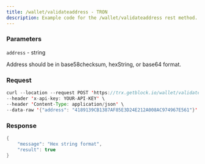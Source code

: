 ```yaml
---
title: /wallet/validateaddress - TRON
description: Example code for the /wallet/validateaddress rest method. Сomplete guide on how to use /wallet/validateaddress rest in GetBlock.io Web3 documentation.
---
```


### Parameters


`address` - string

Address should be in base58checksum, hexString, or base64 format.

### Request

``` java
curl --location --request POST 'https://trx.getblock.io/wallet/validateaddress' \
--header 'x-api-key: YOUR-API-KEY' \
--header 'Content-Type: application/json' \
--data-raw '{"address": "4189139CB1387AF85E3D24E212A008AC974967E561"}'
```

###  Response

``` java
{
    "message": "Hex string format",
    "result": true
}
```

